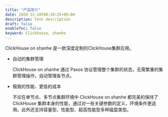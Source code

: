 ```yaml
---
title: "产品简介"
date: 2020-12-10T00:39:25+09:00
description: Test description
draft: false
enableToc: false
keyword: Clickhouse, shanhe
---
```


ClickHouse on shanhe 是一款深度定制的ClickHouse集群应用。

- 自动的集群管理

    ClickHouse on shanhe 通过 Paxos 协议管理整个集群的状态，无需繁重的集群管理操作，自动管理各节点。

- 极致的性能、更低的成本

   不论在单节点、多节点集群环境中 ClickHouse on shanhe 都完美的保持了 ClickHouse 集群本身的性能，通过对一些关键参数的定义，环境条件更适用。此外还支持容量型、性能型、超高性能型多种磁盘类型。
